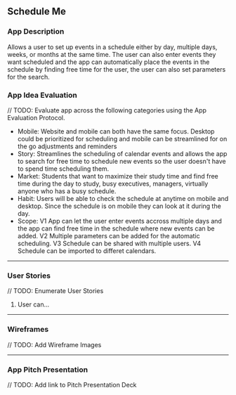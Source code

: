 ## Schedule Me

### App Description
Allows a user to set up events in a schedule either by day, multiple days, weeks, or months at the same time. The user can also enter events they want scheduled and the app can automatically place the events in the schedule by finding free time for the user, the user can also set parameters for the search.

### App Idea Evaluation
// TODO: Evaluate app across the following categories using the App Evaluation Protocol.

- Mobile: Website and mobile can both have the same focus. Desktop could be prioritized for scheduling and mobile can be streamlined for on the go adjustments and reminders
- Story: Streamlines the scheduling of calendar events and allows the app to search for free time to schedule new events so the user doesn't have to spend time scheduling them.
- Market: Students that want to maximize their study time and find free time during the day to study, busy executives, managers, virtually anyone who has a busy schedule.
- Habit: Users will be able to check the schedule at anytime on mobile and desktop. Since the schedule is on mobile they can look at it during the day.
- Scope: V1 App can let the user enter events accross multiple days and the app can find free time in the schedule where new events can be added. V2 Multiple parameters can be added for the automatic scheduling. V3 Schedule can be shared with multiple users. V4 Schedule can be imported to differet calendars.

---

### User Stories
// TODO: Enumerate User Stories
1. User can...

---

### Wireframes
// TODO: Add Wireframe Images

---

### App Pitch Presentation
// TODO: Add link to Pitch Presentation Deck
